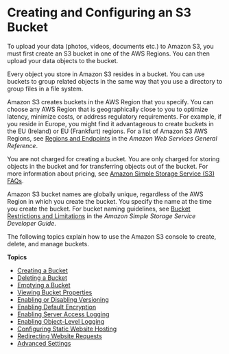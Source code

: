 # Creating and Configuring an S3 Bucket<a name="create-configure-bucket"></a>

To upload your data \(photos, videos, documents etc\.\) to Amazon S3, you must first create an S3 bucket in one of the AWS Regions\. You can then upload your data objects to the bucket\.

Every object you store in Amazon S3 resides in a bucket\. You can use buckets to group related objects in the same way that you use a directory to group files in a file system\. 

Amazon S3 creates buckets in the AWS Region that you specify\. You can choose any AWS Region that is geographically close to you to optimize latency, minimize costs, or address regulatory requirements\. For example, if you reside in Europe, you might find it advantageous to create buckets in the EU \(Ireland\) or EU \(Frankfurt\) regions\. For a list of Amazon S3 AWS Regions, see [Regions and Endpoints](https://docs.aws.amazon.com/general/latest/gr/rande.html#s3_region) in the *Amazon Web Services General Reference*\.

You are not charged for creating a bucket\. You are only charged for storing objects in the bucket and for transferring objects out of the bucket\. For more information about pricing, see [Amazon Simple Storage Service \(S3\) FAQs](https://aws.amazon.com/s3/faqs/)\.

Amazon S3 bucket names are globally unique, regardless of the AWS Region in which you create the bucket\. You specify the name at the time you create the bucket\. For bucket naming guidelines, see [Bucket Restrictions and Limitations](https://docs.aws.amazon.com/AmazonS3/latest/dev/BucketRestrictions.html) in the *Amazon Simple Storage Service Developer Guide*\.

The following topics explain how to use the Amazon S3 console to create, delete, and manage buckets\.

**Topics**
+ [Creating a Bucket](create-bucket.md)
+ [Deleting a Bucket](delete-bucket.md)
+ [Emptying a Bucket](empty-bucket.md)
+ [Viewing Bucket Properties](view-bucket-properties.md)
+ [Enabling or Disabling Versioning](enable-versioning.md)
+ [Enabling Default Encryption](default-bucket-encryption.md)
+ [Enabling Server Access Logging](server-access-logging.md)
+ [Enabling Object\-Level Logging](enable-cloudtrail-events.md)
+ [Configuring Static Website Hosting](static-website-hosting.md)
+ [Redirecting Website Requests](redirect-website-requests.md)
+ [Advanced Settings](setup-advanced-bucket-properties.md)